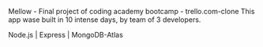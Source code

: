 
Mellow - Final project of coding academy bootcamp - trello.com-clone
This app wase built in 10 intense days, by team of 3 developers.

Node.js | Express | MongoDB-Atlas
